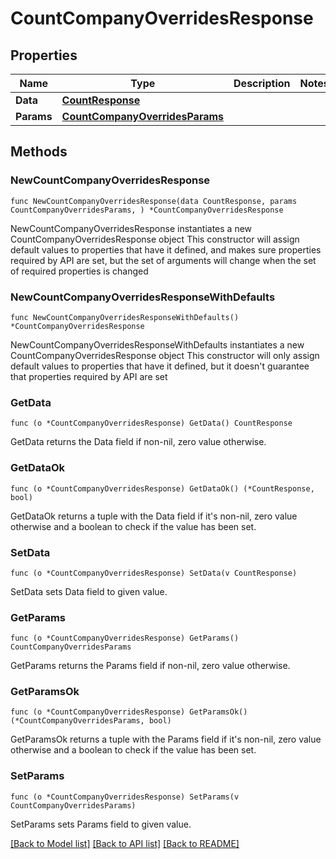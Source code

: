 # CountCompanyOverridesResponse

## Properties

Name | Type | Description | Notes
------------ | ------------- | ------------- | -------------
**Data** | [**CountResponse**](CountResponse.md) |  | 
**Params** | [**CountCompanyOverridesParams**](CountCompanyOverridesParams.md) |  | 

## Methods

### NewCountCompanyOverridesResponse

`func NewCountCompanyOverridesResponse(data CountResponse, params CountCompanyOverridesParams, ) *CountCompanyOverridesResponse`

NewCountCompanyOverridesResponse instantiates a new CountCompanyOverridesResponse object
This constructor will assign default values to properties that have it defined,
and makes sure properties required by API are set, but the set of arguments
will change when the set of required properties is changed

### NewCountCompanyOverridesResponseWithDefaults

`func NewCountCompanyOverridesResponseWithDefaults() *CountCompanyOverridesResponse`

NewCountCompanyOverridesResponseWithDefaults instantiates a new CountCompanyOverridesResponse object
This constructor will only assign default values to properties that have it defined,
but it doesn't guarantee that properties required by API are set

### GetData

`func (o *CountCompanyOverridesResponse) GetData() CountResponse`

GetData returns the Data field if non-nil, zero value otherwise.

### GetDataOk

`func (o *CountCompanyOverridesResponse) GetDataOk() (*CountResponse, bool)`

GetDataOk returns a tuple with the Data field if it's non-nil, zero value otherwise
and a boolean to check if the value has been set.

### SetData

`func (o *CountCompanyOverridesResponse) SetData(v CountResponse)`

SetData sets Data field to given value.


### GetParams

`func (o *CountCompanyOverridesResponse) GetParams() CountCompanyOverridesParams`

GetParams returns the Params field if non-nil, zero value otherwise.

### GetParamsOk

`func (o *CountCompanyOverridesResponse) GetParamsOk() (*CountCompanyOverridesParams, bool)`

GetParamsOk returns a tuple with the Params field if it's non-nil, zero value otherwise
and a boolean to check if the value has been set.

### SetParams

`func (o *CountCompanyOverridesResponse) SetParams(v CountCompanyOverridesParams)`

SetParams sets Params field to given value.



[[Back to Model list]](../README.md#documentation-for-models) [[Back to API list]](../README.md#documentation-for-api-endpoints) [[Back to README]](../README.md)


